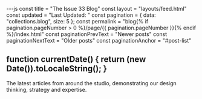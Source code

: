 ---js
const title = "The Issue 33 Blog"
const layout = "layouts/feed.html"
const updated = "Last Updated: "
const pagination = {
  data: "collections.blog",
  size: 5
};
const permalink = "blog{% if pagination.pageNumber > 0 %}/page/{{ pagination.pageNumber }}{% endif %}/index.html"
const paginationPrevText = "Newer posts"
const paginationNextText = "Older posts"
const paginationAnchor = "#post-list"

function currentDate() {
	return (new Date()).toLocaleString();
}
---

The latest articles from around the studio, demonstrating our design
thinking, strategy and expertise.
